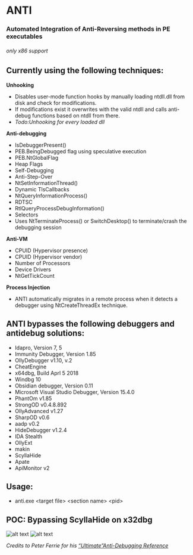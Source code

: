 # ANTI 
### Automated Integration of Anti-Reversing methods in PE executables  
###### _only x86 support_
## Currently using the following techniques:

**Unhooking**
 - Disables user-mode function hooks by manually loading ntdll.dll from disk and check for modifications. 
 - If modifications exist it overwrites with the valid ntdll and calls anti-debug functions based on ntdll from there.
 - _Todo:Unhooking for every loaded dll_ 

**Anti-debugging**
 - IsDebuggerPresent()
 - PEB.BeingDebugged flag using speculative execution
 - PEB.NtGlobalFlag
 - Heap Flags
 - Self-Debugging
 - Anti-Step-Over
 - NtSetInformationThread()
 - Dynamic TlsCallbacks
 - NtQueryInformationProcess()
 - RDTSC
 - RtlQueryProcessDebugInformation()
 - Selectors
 - Uses NtTerminateProcess() or SwitchDesktop() to terminate/crash the debugging session 

**Anti-VM**
 - CPUID (Hypervisor presence)<br />
 - CPUID (Hypervisor vendor)<br />
 - Number of Processors<br />
 - Device Drivers<br />
 - NtGetTickCount

**Process Injection**
 - ANTI automatically migrates in a remote process when it detects a debugger using NtCreateThreadEx technique.

## ANTI bypasses the following debuggers and antidebug solutions:

 - Idapro, Version 7, 5
 - Immunity Debugger, Version 1.85
 - OllyDebugger v1.10, v.2
 - CheatEngine
 - x64dbg, Build Aprl 5 2018
 - Windbg 10
 - Obsidian debugger, Version 0.11
 - Microsoft Visual Studio Debugger, Version 15.4.0
 - PhantOm v1.85
 - StrongOD v0.4.8.892
 - OllyAdvanced v1.27
 - SharpOD v0.6
 - aadp v0.2
 - HideDebugger v1.2.4
 - IDA Stealth
 - OllyExt
 - makin
 - ScyllaHide 
 - Apate
 - ApiMonitor v2

## Usage:

 - anti.exe &lt;target file> &lt;section name> &lt;pid>

## POC: Bypassing ScyllaHide on x32dbg 

![alt text](https://github.com/nihilboy/anti/blob/master/scylla.jpg "Logo Title Text 1")
![alt text](https://github.com/nihilboy/anti/blob/master/scylla_crash.jpg "Logo Title Text 1")




_Credits to Peter Ferrie for his [“Ultimate”Anti-Debugging Reference](http://pferrie.host22.com/papers/antidebug.pdf)_
